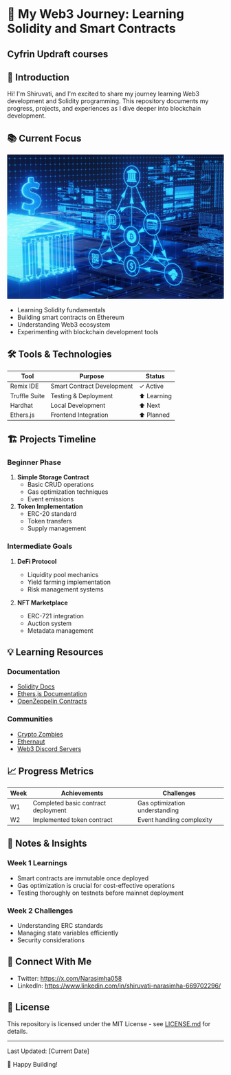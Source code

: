 # 🚀 My Web3 Journey: Learning Solidity and Smart Contracts

## Cyfrin Updraft courses

## 👋 Introduction

Hi! I'm Shiruvati, and I'm excited to share my journey learning Web3 development and Solidity programming. This repository documents my progress, projects, and experiences as I dive deeper into blockchain development.

## 📚 Current Focus

![Alt text](https://github.com/ShiruvatiNarasimha/Blockchain-web3/blob/1c6c0232f32769e12bc4dfbd07fc34a1850b06a0/web3-GettyImages.jpg)

- Learning Solidity fundamentals
- Building smart contracts on Ethereum
- Understanding Web3 ecosystem
- Experimenting with blockchain development tools

## 🛠️ Tools & Technologies

| Tool          | Purpose                    | Status     |
| ------------- | -------------------------- | ---------- |
| Remix IDE     | Smart Contract Development | ✓ Active   |
| Truffle Suite | Testing & Deployment       | ⬆ Learning |
| Hardhat       | Local Development          | ⬆ Next     |
| Ethers.js     | Frontend Integration       | ⬆ Planned  |

## 🏗️ Projects Timeline

### Beginner Phase

1. **Simple Storage Contract**
   - Basic CRUD operations
   - Gas optimization techniques
   - Event emissions
2. **Token Implementation**
   - ERC-20 standard
   - Token transfers
   - Supply management

### Intermediate Goals

1. **DeFi Protocol**

   - Liquidity pool mechanics
   - Yield farming implementation
   - Risk management systems

2. **NFT Marketplace**
   - ERC-721 integration
   - Auction system
   - Metadata management

## 💡 Learning Resources

### Documentation

- [Solidity Docs](https://docs.soliditylang.org/)
- [Ethers.js Documentation](https://docs.ethers.io/)
- [OpenZeppelin Contracts](https://docs.openzeppelin.com/contracts/)

### Communities

- [Crypto Zombies](https://cryptozombies.io/)
- [Ethernaut](https://ethernaut.openzeppelin.com/)
- [Web3 Discord Servers](#)

## 📈 Progress Metrics

| Week | Achievements                        | Challenges                     |
| ---- | ----------------------------------- | ------------------------------ |
| W1   | Completed basic contract deployment | Gas optimization understanding |
| W2   | Implemented token contract          | Event handling complexity      |

## 📝 Notes & Insights

### Week 1 Learnings

- Smart contracts are immutable once deployed
- Gas optimization is crucial for cost-effective operations
- Testing thoroughly on testnets before mainnet deployment

### Week 2 Challenges

- Understanding ERC standards
- Managing state variables efficiently
- Security considerations

## 👥 Connect With Me

- Twitter: https://x.com/Narasimha058
- LinkedIn: https://www.linkedin.com/in/shiruvati-narasimha-669702296/

## 📝 License

This repository is licensed under the MIT License - see [LICENSE.md](LICENSE.md) for details.

---

Last Updated: [Current Date]

🚀 Happy Building!
